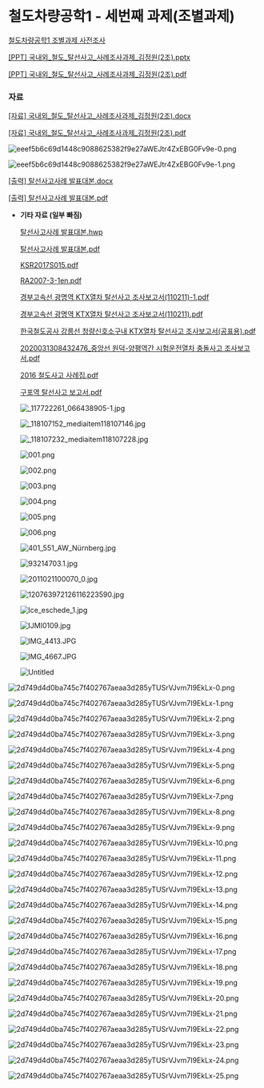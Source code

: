 # 철도차량공학1 - 세번째 과제(조별과제)

[철도차량공학1 조별과제 사전조사](%E1%84%8E%E1%85%A5%E1%86%AF%E1%84%83%E1%85%A9%E1%84%8E%E1%85%A1%E1%84%85%E1%85%A3%E1%86%BC%E1%84%80%E1%85%A9%E1%86%BC%E1%84%92%E1%85%A1%E1%86%A81%20%E1%84%8C%E1%85%A9%E1%84%87%E1%85%A7%E1%86%AF%E1%84%80%E1%85%AA%E1%84%8C%E1%85%A6%20%E1%84%89%E1%85%A1%E1%84%8C%E1%85%A5%E1%86%AB%E1%84%8C%E1%85%A9%E1%84%89%E1%85%A1%206e4c9bc94df04b1784e768dd58d7f2f7.md)

[[PPT] 국내외_철도_탈선사고_사례조사과제_김정원(2조).pptx](PPT_%EA%B5%AD%EB%82%B4%EC%99%B8_%EC%B2%A0%EB%8F%84_%ED%83%88%EC%84%A0%EC%82%AC%EA%B3%A0_%EC%82%AC%EB%A1%80%EC%A1%B0%EC%82%AC%EA%B3%BC%EC%A0%9C_%EA%B9%80%EC%A0%95%EC%9B%90(2%EC%A1%B0).pptx)

[[PPT] 국내외_철도_탈선사고_사례조사과제_김정원(2조).pdf](PPT_%EA%B5%AD%EB%82%B4%EC%99%B8_%EC%B2%A0%EB%8F%84_%ED%83%88%EC%84%A0%EC%82%AC%EA%B3%A0_%EC%82%AC%EB%A1%80%EC%A1%B0%EC%82%AC%EA%B3%BC%EC%A0%9C_%EA%B9%80%EC%A0%95%EC%9B%90(2%EC%A1%B0).pdf)

### 자료

[[자료] 국내외_철도_탈선사고_사례조사과제_김정원(2조).docx](%EC%9E%90%EB%A3%8C_%EA%B5%AD%EB%82%B4%EC%99%B8_%EC%B2%A0%EB%8F%84_%ED%83%88%EC%84%A0%EC%82%AC%EA%B3%A0_%EC%82%AC%EB%A1%80%EC%A1%B0%EC%82%AC%EA%B3%BC%EC%A0%9C_%EA%B9%80%EC%A0%95%EC%9B%90(2%EC%A1%B0).docx)

[[자료] 국내외_철도_탈선사고_사례조사과제_김정원(2조).pdf](%EC%9E%90%EB%A3%8C_%EA%B5%AD%EB%82%B4%EC%99%B8_%EC%B2%A0%EB%8F%84_%ED%83%88%EC%84%A0%EC%82%AC%EA%B3%A0_%EC%82%AC%EB%A1%80%EC%A1%B0%EC%82%AC%EA%B3%BC%EC%A0%9C_%EA%B9%80%EC%A0%95%EC%9B%90(2%EC%A1%B0).pdf)

![eeef5b6c69d1448c9088625382f9e27aWEJtr4ZxEBG0Fv9e-0.png](eeef5b6c69d1448c9088625382f9e27aWEJtr4ZxEBG0Fv9e-0.png)

![eeef5b6c69d1448c9088625382f9e27aWEJtr4ZxEBG0Fv9e-1.png](eeef5b6c69d1448c9088625382f9e27aWEJtr4ZxEBG0Fv9e-1.png)

[[출력] 탈선사고사례 발표대본.docx](%EC%B6%9C%EB%A0%A5_%ED%83%88%EC%84%A0%EC%82%AC%EA%B3%A0%EC%82%AC%EB%A1%80_%EB%B0%9C%ED%91%9C%EB%8C%80%EB%B3%B8.docx)

[[출력] 탈선사고사례 발표대본.pdf](%EC%B6%9C%EB%A0%A5_%ED%83%88%EC%84%A0%EC%82%AC%EA%B3%A0%EC%82%AC%EB%A1%80_%EB%B0%9C%ED%91%9C%EB%8C%80%EB%B3%B8.pdf)

- **기타 자료 (일부 빠짐)**
    
    [탈선사고사례 발표대본.hwp](%ED%83%88%EC%84%A0%EC%82%AC%EA%B3%A0%EC%82%AC%EB%A1%80_%EB%B0%9C%ED%91%9C%EB%8C%80%EB%B3%B8.hwp)
    
    [탈선사고사례 발표대본.pdf](%ED%83%88%EC%84%A0%EC%82%AC%EA%B3%A0%EC%82%AC%EB%A1%80_%EB%B0%9C%ED%91%9C%EB%8C%80%EB%B3%B8.pdf)
    
    [KSR2017S015.pdf](KSR2017S015.pdf)
    
    [RA2007-3-1en.pdf](RA2007-3-1en.pdf)
    
    [경부고속선 광명역 KTX열차 탈선사고 조사보고서(110211)-1.pdf](%EA%B2%BD%EB%B6%80%EA%B3%A0%EC%86%8D%EC%84%A0_%EA%B4%91%EB%AA%85%EC%97%AD_KTX%EC%97%B4%EC%B0%A8_%ED%83%88%EC%84%A0%EC%82%AC%EA%B3%A0_%EC%A1%B0%EC%82%AC%EB%B3%B4%EA%B3%A0%EC%84%9C(110211)-1.pdf)
    
    [경부고속선 광명역 KTX열차 탈선사고 조사보고서(110211).pdf](%EA%B2%BD%EB%B6%80%EA%B3%A0%EC%86%8D%EC%84%A0_%EA%B4%91%EB%AA%85%EC%97%AD_KTX%EC%97%B4%EC%B0%A8_%ED%83%88%EC%84%A0%EC%82%AC%EA%B3%A0_%EC%A1%B0%EC%82%AC%EB%B3%B4%EA%B3%A0%EC%84%9C(110211).pdf)
    
    [한국철도공사 강릉선 청량신호소구내 KTX열차 탈선사고 조사보고서(공표용).pdf](%ED%95%9C%EA%B5%AD%EC%B2%A0%EB%8F%84%EA%B3%B5%EC%82%AC_%EA%B0%95%EB%A6%89%EC%84%A0_%EC%B2%AD%EB%9F%89%EC%8B%A0%ED%98%B8%EC%86%8C%EA%B5%AC%EB%82%B4_KTX%EC%97%B4%EC%B0%A8_%ED%83%88%EC%84%A0%EC%82%AC%EA%B3%A0_%EC%A1%B0%EC%82%AC%EB%B3%B4%EA%B3%A0%EC%84%9C(%EA%B3%B5%ED%91%9C%EC%9A%A9).pdf)
    
    [2020031308432476_중앙선 원덕-양평역간 시험운전열차 충돌사고 조사보고서.pdf](2020031308432476_%EC%A4%91%EC%95%99%EC%84%A0_%EC%9B%90%EB%8D%95-%EC%96%91%ED%8F%89%EC%97%AD%EA%B0%84_%EC%8B%9C%ED%97%98%EC%9A%B4%EC%A0%84%EC%97%B4%EC%B0%A8_%EC%B6%A9%EB%8F%8C%EC%82%AC%EA%B3%A0_%EC%A1%B0%EC%82%AC%EB%B3%B4%EA%B3%A0%EC%84%9C.pdf)
    
    [2016 철도사고 사례집.pdf](2016_%EC%B2%A0%EB%8F%84%EC%82%AC%EA%B3%A0_%EC%82%AC%EB%A1%80%EC%A7%91.pdf)
    
    [구포역 탈선사고 보고서.pdf](%EA%B5%AC%ED%8F%AC%EC%97%AD_%ED%83%88%EC%84%A0%EC%82%AC%EA%B3%A0_%EB%B3%B4%EA%B3%A0%EC%84%9C.pdf)
    
    ![_117722261_066438905-1.jpg](_117722261_066438905-1.jpg)
    
    ![_118107152_mediaitem118107146.jpg](_118107152_mediaitem118107146.jpg)
    
    ![_118107232_mediaitem118107228.jpg](_118107232_mediaitem118107228.jpg)
    
    ![001.png](001.png)
    
    ![002.png](002.png)
    
    ![003.png](003.png)
    
    ![004.png](004.png)
    
    ![005.png](005.png)
    
    ![006.png](006.png)
    
    ![401_551_AW_Nürnberg.jpg](401_551_AW_Nrnberg.jpg)
    
    ![93214703.1.jpg](93214703.1.jpg)
    
    ![2011021100070_0.jpg](2011021100070_0.jpg)
    
    ![120763972126116223590.jpg](120763972126116223590.jpg)
    
    ![Ice_eschede_1.jpg](Ice_eschede_1.jpg)
    
    ![IJMI0109.jpg](IJMI0109.jpg)
    
    ![IMG_4413.JPG](IMG_4413.jpg)
    
    ![IMG_4667.JPG](IMG_4667.jpg)
    
    ![Untitled](Untitled%2034.png)
    

![2d749d4d0ba745c7f402767aeaa3d285yTUSrVJvm7I9EkLx-0.png](2d749d4d0ba745c7f402767aeaa3d285yTUSrVJvm7I9EkLx-0.png)

![2d749d4d0ba745c7f402767aeaa3d285yTUSrVJvm7I9EkLx-1.png](2d749d4d0ba745c7f402767aeaa3d285yTUSrVJvm7I9EkLx-1.png)

![2d749d4d0ba745c7f402767aeaa3d285yTUSrVJvm7I9EkLx-2.png](2d749d4d0ba745c7f402767aeaa3d285yTUSrVJvm7I9EkLx-2.png)

![2d749d4d0ba745c7f402767aeaa3d285yTUSrVJvm7I9EkLx-3.png](2d749d4d0ba745c7f402767aeaa3d285yTUSrVJvm7I9EkLx-3.png)

![2d749d4d0ba745c7f402767aeaa3d285yTUSrVJvm7I9EkLx-4.png](2d749d4d0ba745c7f402767aeaa3d285yTUSrVJvm7I9EkLx-4.png)

![2d749d4d0ba745c7f402767aeaa3d285yTUSrVJvm7I9EkLx-5.png](2d749d4d0ba745c7f402767aeaa3d285yTUSrVJvm7I9EkLx-5.png)

![2d749d4d0ba745c7f402767aeaa3d285yTUSrVJvm7I9EkLx-6.png](2d749d4d0ba745c7f402767aeaa3d285yTUSrVJvm7I9EkLx-6.png)

![2d749d4d0ba745c7f402767aeaa3d285yTUSrVJvm7I9EkLx-7.png](2d749d4d0ba745c7f402767aeaa3d285yTUSrVJvm7I9EkLx-7.png)

![2d749d4d0ba745c7f402767aeaa3d285yTUSrVJvm7I9EkLx-8.png](2d749d4d0ba745c7f402767aeaa3d285yTUSrVJvm7I9EkLx-8.png)

![2d749d4d0ba745c7f402767aeaa3d285yTUSrVJvm7I9EkLx-9.png](2d749d4d0ba745c7f402767aeaa3d285yTUSrVJvm7I9EkLx-9.png)

![2d749d4d0ba745c7f402767aeaa3d285yTUSrVJvm7I9EkLx-10.png](2d749d4d0ba745c7f402767aeaa3d285yTUSrVJvm7I9EkLx-10.png)

![2d749d4d0ba745c7f402767aeaa3d285yTUSrVJvm7I9EkLx-11.png](2d749d4d0ba745c7f402767aeaa3d285yTUSrVJvm7I9EkLx-11.png)

![2d749d4d0ba745c7f402767aeaa3d285yTUSrVJvm7I9EkLx-12.png](2d749d4d0ba745c7f402767aeaa3d285yTUSrVJvm7I9EkLx-12.png)

![2d749d4d0ba745c7f402767aeaa3d285yTUSrVJvm7I9EkLx-13.png](2d749d4d0ba745c7f402767aeaa3d285yTUSrVJvm7I9EkLx-13.png)

![2d749d4d0ba745c7f402767aeaa3d285yTUSrVJvm7I9EkLx-14.png](2d749d4d0ba745c7f402767aeaa3d285yTUSrVJvm7I9EkLx-14.png)

![2d749d4d0ba745c7f402767aeaa3d285yTUSrVJvm7I9EkLx-15.png](2d749d4d0ba745c7f402767aeaa3d285yTUSrVJvm7I9EkLx-15.png)

![2d749d4d0ba745c7f402767aeaa3d285yTUSrVJvm7I9EkLx-16.png](2d749d4d0ba745c7f402767aeaa3d285yTUSrVJvm7I9EkLx-16.png)

![2d749d4d0ba745c7f402767aeaa3d285yTUSrVJvm7I9EkLx-17.png](2d749d4d0ba745c7f402767aeaa3d285yTUSrVJvm7I9EkLx-17.png)

![2d749d4d0ba745c7f402767aeaa3d285yTUSrVJvm7I9EkLx-18.png](2d749d4d0ba745c7f402767aeaa3d285yTUSrVJvm7I9EkLx-18.png)

![2d749d4d0ba745c7f402767aeaa3d285yTUSrVJvm7I9EkLx-19.png](2d749d4d0ba745c7f402767aeaa3d285yTUSrVJvm7I9EkLx-19.png)

![2d749d4d0ba745c7f402767aeaa3d285yTUSrVJvm7I9EkLx-20.png](2d749d4d0ba745c7f402767aeaa3d285yTUSrVJvm7I9EkLx-20.png)

![2d749d4d0ba745c7f402767aeaa3d285yTUSrVJvm7I9EkLx-21.png](2d749d4d0ba745c7f402767aeaa3d285yTUSrVJvm7I9EkLx-21.png)

![2d749d4d0ba745c7f402767aeaa3d285yTUSrVJvm7I9EkLx-22.png](2d749d4d0ba745c7f402767aeaa3d285yTUSrVJvm7I9EkLx-22.png)

![2d749d4d0ba745c7f402767aeaa3d285yTUSrVJvm7I9EkLx-23.png](2d749d4d0ba745c7f402767aeaa3d285yTUSrVJvm7I9EkLx-23.png)

![2d749d4d0ba745c7f402767aeaa3d285yTUSrVJvm7I9EkLx-24.png](2d749d4d0ba745c7f402767aeaa3d285yTUSrVJvm7I9EkLx-24.png)

![2d749d4d0ba745c7f402767aeaa3d285yTUSrVJvm7I9EkLx-25.png](2d749d4d0ba745c7f402767aeaa3d285yTUSrVJvm7I9EkLx-25.png)